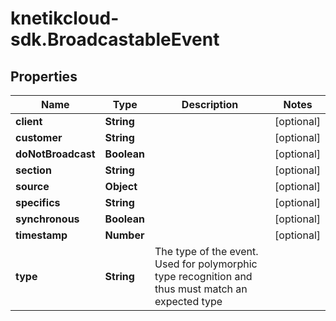 # knetikcloud-sdk.BroadcastableEvent

## Properties
Name | Type | Description | Notes
------------ | ------------- | ------------- | -------------
**client** | **String** |  | [optional] 
**customer** | **String** |  | [optional] 
**doNotBroadcast** | **Boolean** |  | [optional] 
**section** | **String** |  | [optional] 
**source** | **Object** |  | [optional] 
**specifics** | **String** |  | [optional] 
**synchronous** | **Boolean** |  | [optional] 
**timestamp** | **Number** |  | [optional] 
**type** | **String** | The type of the event. Used for polymorphic type recognition and thus must match an expected type | 


